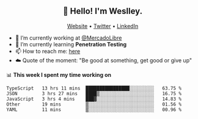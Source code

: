 <h2 align="center">👋 Hello! I'm Weslley.</h2>
<p align="center">
  <a href="http://weslleyneri.com.br">Website</a> •
  <a href="https://twitter.com/Weslley_Neri">Twitter</a> •
  <a href="https://www.linkedin.com/in/weslley-neri-3658908b">LinkedIn</a>
</p>


- 🔭 I’m currently working at [@MercadoLibre](https://github.com/mercadolibre)
- 🌱 I’m currently learning **Penetration Testing**
- 📫 How to reach me: [here](mailto:weslley39@gmail.com)
- ☁️ Quote of the moment: "Be good at something, get good or give up"

📊 **This week I spent my time working on**
<!--START_SECTION:waka-->
```text
TypeScript   13 hrs 11 mins  ████████████████░░░░░░░░░   63.75 % 
JSON         3 hrs 27 mins   ████▒░░░░░░░░░░░░░░░░░░░░   16.75 % 
JavaScript   3 hrs 4 mins    ███▓░░░░░░░░░░░░░░░░░░░░░   14.83 % 
Other        19 mins         ▒░░░░░░░░░░░░░░░░░░░░░░░░   01.56 % 
YAML         11 mins         ▒░░░░░░░░░░░░░░░░░░░░░░░░   00.96 % 
```
<!--END_SECTION:waka-->

<!-- Inspired by https://github.com/gruselhaus/gruselhaus -->